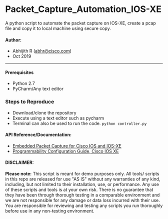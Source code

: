 # Packet_Capture_Automation_IOS-XE
A python script to automate the packet capture on IOS-XE, create a pcap file and copy it to local machine using secure copy.

#### Author:

* Abhijith R (abhr@cisco.com)
*  Oct 2019
***

#### Prerequisites
* Python 2.7
* PyCharm/Any text editor

### Steps to Reproduce
* Download/clone the repository
* Execute using a text editor such as pycharm
* Terminal can also be used to run the code.
      ```python controller.py```

#### API Reference/Documentation:
* [Embedded Packet Capture for Cisco IOS and IOS-XE](https://www.cisco.com/c/en/us/support/docs/ios-nx-os-software/ios-embedded-packet-capture/116045-productconfig-epc-00.html)
* [Programmability Configuration Guide, Cisco IOS XE](https://www.cisco.com/c/en/us/td/docs/ios-xml/ios/prog/configuration/169/b_169_programmability_cg/cli_python_module.html)

#### DISCLAIMER:
<b>Please note:</b> This script is meant for demo purposes only. All tools/ scripts in this repo are released for use "AS IS" without any warranties of any kind, including, but not limited to their installation, use, or performance. Any use of these scripts and tools is at your own risk. There is no guarantee that they have been through thorough testing in a comparable environment and we are not responsible for any damage or data loss incurred with their use.
You are responsible for reviewing and testing any scripts you run thoroughly before use in any non-testing environment.
    
